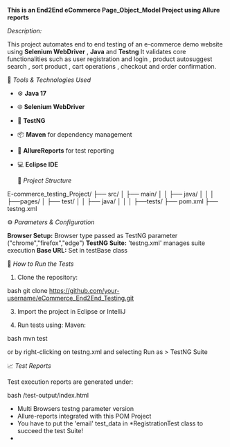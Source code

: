 **This is an End2End eCommerce Page_Object_Model Project using Allure reports**

*Description:*

This project automates end to end testing of an e-commerce demo website using **Selenium WebDriver** , **Java** and **Testng**
It validates core functionalities such as user registration and login , product autosuggest search , sort product , cart operations , checkout and order confirmation.

🧰 *Tools & Technologies Used*

- ⚙️ **Java 17**
- 🌐 **Selenium WebDriver**
- 🧪 **TestNG**
- 📦 **Maven** for dependency management
- 🧾 **AllureReports** for test reporting
- 💻 **Eclipse IDE**

  📁 *Project Structure*

E-commerce_testing_Project/
├── src/
│ ├── main/
│ │ ├── java/
│ │ │ ├──pages/
│ ├── test/
│ │ ├── java/
│ │ │ ├──tests/
├── pom.xml
├── testng.xml

⚙️ *Parameters & Configuration*

**Browser Setup:** Browser type passed as TestNG parameter ("chrome","firefox","edge")
**TestNG Suite:** 'testng.xml' manages suite execution
**Base URL:** Set in testBase class

🚀 *How to Run the Tests*

1. Clone the repository:
   
bash
   git clone https://github.com/your-username/eCommerce_End2End_Testing.git

3. Import the project in Eclipse or IntelliJ

4. Run tests using:
Maven:

bash
  mvn test

  or by right-clicking on testng.xml and selecting Run as > TestNG Suite


📈 *Test Reports*

Test execution reports are generated under:

bash
  /test-output/index.html











* Multi Browsers testng parameter version
* Allure-reports integrated with this POM Project
* You have to put the 'email' test_data in *RegistrationTest class to succeed the test Suite!
* 
